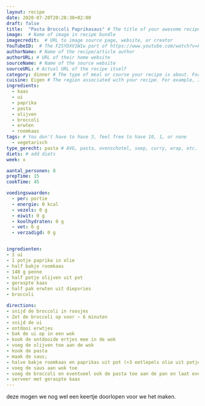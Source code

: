 ```yaml
---
layout: recipe
date: 2020-07-20T20:28:38+02:00
draft: false
title:  "Pasta Broccoli Paprikasaus" # The title of your awesome recipe
image:  # Name of image in recipe bundle
imagecredit:  # URL to image source page, website, or creator
YouTubeID:  # The F2SYDXV1W1w part of https://www.youtube.com/watch?v=F2SYDXV1W1w
authorName: # Name of the recipe/article author
authorURL: # URL of their home website
sourceName: # Name of the source website
sourceURL: # Actual URL of the recipe itself
category: dinner # The type of meal or course your recipe is about. For example: "dinner", "entree", or "dessert".
cuisine: Eigen # The region associated with your recipe. For example, Italiaans, Mediterraans", or Eigen.
ingredients:
  - kaas
  - ui
  - paprika
  - pasta
  - olijven
  - broccoli
  - erwten
  - roomkaas
tags: # You don't have to have 3, feel free to have 10, 1, or none
  - vegetarisch
type_gerecht: pasta # AVG, pasta, ovenschotel, soep, curry, wrap, etc.
diets: # add diets
week: x

aantal_personen: 8
prepTime: 15
cookTime: 45

voedingswaarden:
  - per: portie
  - energie: 0 kcal
  - vezels: 0 g
  - eiwit: 0 g
  - koolhydraten: 0 g
  - vet: 0 g
  - verzadigd: 0 g


ingredienten:
- 1 ui
- 1 potje paprika in olie
- half bakje roomkaas
- 140 g penne
- half potje olijven uit pot
- geraspte kaas
- half pak erwten uit diepvries
- broccoli

directions:
- snijd de broccoli in roosjes
- Zet de broccoli op voor ~ 6 minuten
- snijd de ui
- ontdooi erwtjes
- bak de ui op in een wok
- kook de ontdooide ertjes mee in de wok
- voeg de olijven toe aan de wok
- kook de pasta
- maak de saus;
- halve bakje roomkaas en paprikas uit pot (+3 eetlepels olie uit potje) in blender
- voeg de saus aan wok toe
- voeg de broccoli en eventueel ook de pasta toe aan de pan en laat even intrekken
- serveer met geraspte kaas
---
```


deze mogen we nog wel een keertje doorlopen voor we het maken.
